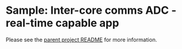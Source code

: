 # Sample: Inter-core comms ADC - real-time capable app

Please see the [parent project README](../README.md) for more information.
